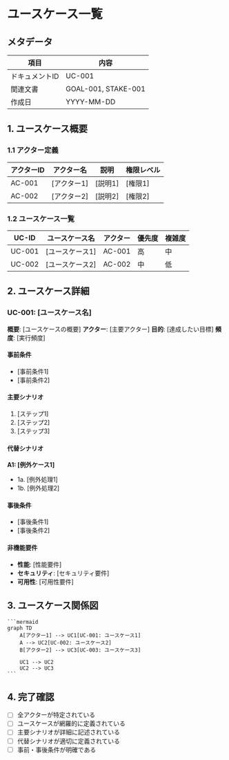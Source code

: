 # ユースケース一覧

## メタデータ
| 項目 | 内容 |
|------|------|
| ドキュメントID | UC-001 |
| 関連文書 | GOAL-001, STAKE-001 |
| 作成日 | YYYY-MM-DD |

## 1. ユースケース概要

### 1.1 アクター定義
| アクターID | アクター名 | 説明 | 権限レベル |
|------------|------------|------|------------|
| AC-001 | [アクター1] | [説明1] | [権限1] |
| AC-002 | [アクター2] | [説明2] | [権限2] |

### 1.2 ユースケース一覧
| UC-ID | ユースケース名 | アクター | 優先度 | 複雑度 |
|-------|----------------|----------|--------|--------|
| UC-001 | [ユースケース1] | AC-001 | 高 | 中 |
| UC-002 | [ユースケース2] | AC-002 | 中 | 低 |

## 2. ユースケース詳細

### UC-001: [ユースケース名]
**概要**: [ユースケースの概要]
**アクター**: [主要アクター]
**目的**: [達成したい目標]
**頻度**: [実行頻度]

#### 事前条件
- [事前条件1]
- [事前条件2]

#### 主要シナリオ
1. [ステップ1]
2. [ステップ2]
3. [ステップ3]

#### 代替シナリオ
**A1: [例外ケース1]**
- 1a. [例外処理1]
- 1b. [例外処理2]

#### 事後条件
- [事後条件1]
- [事後条件2]

#### 非機能要件
- **性能**: [性能要件]
- **セキュリティ**: [セキュリティ要件]
- **可用性**: [可用性要件]

## 3. ユースケース関係図

````mermaid
```mermaid
graph TD
    A[アクター1] --> UC1[UC-001: ユースケース1]
    A --> UC2[UC-002: ユースケース2]
    B[アクター2] --> UC3[UC-003: ユースケース3]
    
    UC1 --> UC2
    UC2 --> UC3
```
````

## 4. 完了確認
- [ ] 全アクターが特定されている
- [ ] ユースケースが網羅的に定義されている
- [ ] 主要シナリオが詳細に記述されている
- [ ] 代替シナリオが適切に定義されている
- [ ] 事前・事後条件が明確である

